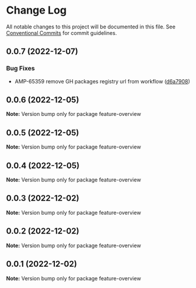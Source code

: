 # Change Log

All notable changes to this project will be documented in this file.
See [Conventional Commits](https://conventionalcommits.org) for commit guidelines.

## 0.0.7 (2022-12-07)


### Bug Fixes

* AMP-65359 remove GH packages registry url from workflow ([d6a7908](https://github.com/amplitude-alpha/amplitude-sdk-typescript/commit/d6a7908c9a1be2a989d874bb9f8ba568f01f8777))





## 0.0.6 (2022-12-05)

**Note:** Version bump only for package feature-overview





## 0.0.5 (2022-12-05)

**Note:** Version bump only for package feature-overview





## 0.0.4 (2022-12-05)

**Note:** Version bump only for package feature-overview





## 0.0.3 (2022-12-02)

**Note:** Version bump only for package feature-overview





## 0.0.2 (2022-12-02)

**Note:** Version bump only for package feature-overview





## 0.0.1 (2022-12-02)

**Note:** Version bump only for package feature-overview
